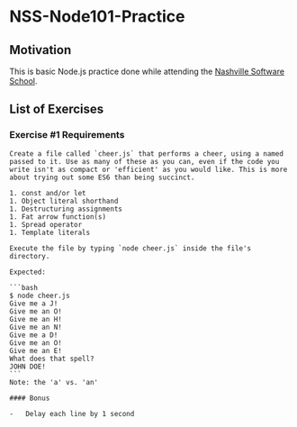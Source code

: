 # NSS-Node101-Practice
## Motivation
This is basic Node.js practice done while attending the [Nashville Software School](http://nashvillesoftwareschool.com/).


## List of Exercises
### Exercise #1 Requirements
    Create a file called `cheer.js` that performs a cheer, using a named passed to it. Use as many of these as you can, even if the code you write isn't as compact or 'efficient' as you would like. This is more about trying out some ES6 than being succinct.

    1. const and/or let
    1. Object literal shorthand
    1. Destructuring assignments
    1. Fat arrow function(s)
    1. Spread operator
    1. Template literals  

    Execute the file by typing `node cheer.js` inside the file's directory.  

    Expected:  

    ```bash
    $ node cheer.js
    Give me a J!
    Give me an O!
    Give me an H!
    Give me an N!
    Give me a D!
    Give me an O!
    Give me an E!
    What does that spell?
    JOHN DOE!
    ```
    Note: the 'a' vs. 'an'

    #### Bonus

    -   Delay each line by 1 second